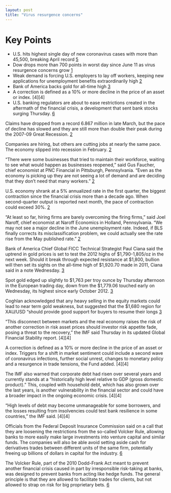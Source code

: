 ```yaml
---
layout: post
title: "Virus resurgence concerns"
---
```

# Key Points
* U.S. hits highest single day of new coronavirus cases with more than 45,500, breaking April record [5][5]
* Dow drops more than 700 points in worst day since June 11 as virus resurgence concerns grow [1][1]
* Weak demand is forcing U.S. employers to lay off workers, keeping new applications for unemployment benefits extraordinarily high [2][2]
* Bank of America backs gold for all-time high [3][3]
* A correction is defined as a 10% or more decline in the price of an asset or index. [4][4]
* U.S. banking regulators are about to ease restrictions created in the aftermath of the financial crisis, a development that sent bank stocks surging Thursday. [6][6]


Claims have dropped from a record 6.867 million in late March, but the pace of decline has slowed and they are still more than double their peak during the 2007-09 Great Recession. [2][2]

Companies are hiring, but others are cutting jobs at nearly the same pace. The economy slipped into recession in February. [2][2]

“There were some businesses that tried to maintain their workforce, waiting to see what would happen as businesses reopened,” said Gus Faucher, chief economist at PNC Financial in Pittsburgh, Pennsylvania. “Even as the economy is picking up they are not seeing a lot of demand and are deciding that they don’t need that many workers.”  [2][2]

U.S. economy shrank at a 5% annualized rate in the first quarter, the biggest contraction since the financial crisis more than a decade ago. When second-quarter output is reported next month, the pace of contraction could exceed 30%. [2][2]


“At least so far, hiring firms are barely overcoming the firing firms,” said Joel Naroff, chief economist at Naroff Economics in Holland, Pennsylvania. “We may not see a major decline in the June unemployment rate. Indeed, if BLS finally corrects its misclassification problem, we could actually see the rate rise from the May published rate.” [2][2]

Bank of America Chief Global FICC Technical Strategist Paul Ciana said the uptrend in gold prices is set to test the 2012 highs of $1,790-1,805/oz in the next week. Should it break through expected resistance at $1,800, bullion will then set its sights on the all-time high of $1,920.70 made in 2011, Ciana said in a note Wednesday. [3][3]

Spot gold edged up slightly to $1,763 per troy ounce by Thursday afternoon in the European trading day, down from the $1,779.06 touched early on Wednesday, its highest since early October 2012. [3][3]

Coghlan acknowledged that any heavy selling in the equity markets could lead to near term gold weakness, but suggested that the $1,680 region for XAU/USD “should provide good support for buyers to resume their longs  [3][3]

“This disconnect between markets and the real economy raises the risk of another correction in risk asset prices should investor risk appetite fade, posing a threat to the recovery,” the IMF said Thursday in its updated Global Financial Stability report. [4][4]

A correction is defined as a 10% or more decline in the price of an asset or index. Triggers for a shift in market sentiment could include a second wave of coronavirus infections, further social unrest, changes to monetary policy and a resurgence in trade tensions, the Fund added. [4][4]


The IMF also warned that corporate debt had risen over several years and currently stands at a “historically high level relative to GDP (gross domestic product).” This, coupled with household debt, which has also grown over the last years, is another vulnerability in the financial sector and could have a broader impact in the ongoing economic crisis. [4][4]

“High levels of debt may become unmanageable for some borrowers, and the losses resulting from insolvencies could test bank resilience in some countries,” the IMF said. [4][4]

Officials from the Federal Deposit Insurance Commission said on a call that they are loosening the restrictions from the so-called Volcker Rule, allowing banks to more easily make large investments into venture capital and similar funds. The companies will also be able avoid setting aside cash for derivatives trades between different units of the same firm, potentially freeing up billions of dollars in capital for the industry. [6][6]

The Volcker Rule, part of the 2010 Dodd-Frank Act meant to prevent another financial crisis caused in part by irresponsible risk-taking at banks, was designed to prevent banks from acting like hedge funds. The general principle is that they are allowed to facilitate trades for clients, but not allowed to strap on risk for big proprietary bets. [6][6]

[1]: https://www.cnbc.com/2020/06/23/stock-market-futures-open-to-close-news.html "virus resurgence concerns grow"

[2]: https://www.reuters.com/article/us-usa-economy/u-s-layoffs-remain-elevated-as-weak-demand-persists-after-businesses-reopened-idUSKBN23W0GA "U.S. layoffs remain elevated as weak"

[3]: https://www.cnbc.com/2020/06/25/bank-of-america-backs-gold-for-all-time-high-this-year-as-precious-metal-surges.html "Bank of America backs gold for all-time high"

[id]: https://www.cnbc.com/2020/06/25/imf-global-financial-stability-markets-disconnect-risks-a-correction.html "IMF warns disconnect in financial markets risks a correction"

[5]: https://www.cnbc.com/2020/06/24/us-hits-highest-single-day-of-coronavirus-cases-at-36358-breaking-april-record.html "title"

[6]: https://www.cnbc.com/2020/06/25/bank-stocks-reverse-higher-as-regulators-ease-volcker-rule-jpmorgan-chase-rises-2percent.html "ease restrictions created in the aftermath of the financial crisis"
